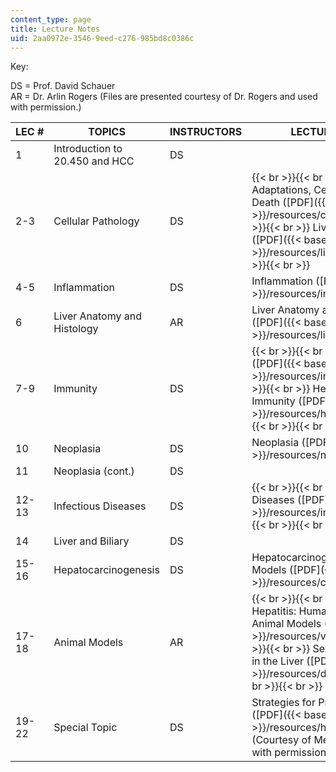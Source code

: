 ```yaml
---
content_type: page
title: Lecture Notes
uid: 2aa0972e-3546-9eed-c276-985bd8c0386c
---
```


Key:

DS = Prof. David Schauer  
AR = Dr. Arlin Rogers (Files are presented courtesy of Dr. Rogers and used with permission.)

| LEC # | TOPICS | INSTRUCTORS | LECTURE NOTES |
| --- | --- | --- | --- |
| 1 | Introduction to 20.450 and HCC | DS | &nbsp; |
| 2-3 | Cellular Pathology | DS |  {{< br >}}{{< br >}} Cellular Adaptations, Cell Injury, and Cell Death ([PDF]({{< baseurl >}}/resources/cell_adapt)) {{< br >}}{{< br >}} Liver Regeneration ([PDF]({{< baseurl >}}/resources/liver_regen)) {{< br >}}{{< br >}}  |
| 4-5 | Inflammation | DS | Inflammation ([PDF]({{< baseurl >}}/resources/inflammation)) |
| 6 | Liver Anatomy and Histology | AR | Liver Anatomy and Histology ([PDF]({{< baseurl >}}/resources/liver_anat)) |
| 7-9 | Immunity | DS |  {{< br >}}{{< br >}} Immunity ([PDF]({{< baseurl >}}/resources/immunity)) {{< br >}}{{< br >}} Hepatitis Virus Immunity ([PDF]({{< baseurl >}}/resources/hepat_virus_immu)) {{< br >}}{{< br >}}  |
| 10 | Neoplasia | DS | Neoplasia ([PDF]({{< baseurl >}}/resources/neoplasia)) |
| 11 | Neoplasia (cont.) | DS | &nbsp; |
| 12-13 | Infectious Diseases | DS |  {{< br >}}{{< br >}} Infectious Diseases ([PDF]({{< baseurl >}}/resources/infect_disease)) {{< br >}}{{< br >}}  |
| 14 | Liver and Biliary | DS | &nbsp; |
| 15-16 | Hepatocarcinogenesis | DS | Hepatocarcinogenesis: Chemical Models ([PDF]({{< baseurl >}}/resources/chemical_models)) |
| 17-18 | Animal Models | AR |  {{< br >}}{{< br >}} Chronic Viral Hepatitis: Human Disease and Animal Models ([PDF]({{< baseurl >}}/resources/viral_hep)) {{< br >}}{{< br >}} Sexual Dimorphism in the Liver ([PDF]({{< baseurl >}}/resources/dimorphism)) {{< br >}}{{< br >}}  |
| 19-22 | Special Topic | DS | Strategies for Prevention of HCC ([PDF]({{< baseurl >}}/resources/hcc_prevention)) (Courtesy of Megan McBee. Used with permission.)